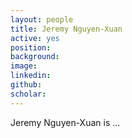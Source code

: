 ```yaml
---
layout: people
title: Jeremy Nguyen-Xuan
active: yes
position: 
background: 
image: 
linkedin: 
github: 
scholar: 
---
```


Jeremy Nguyen-Xuan is ...

